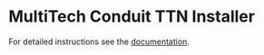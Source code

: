 # MultiTech Conduit TTN Installer

For detailed instructions see the [documentation](https://www.thethingsnetwork.org/docs/current/multitech/).
